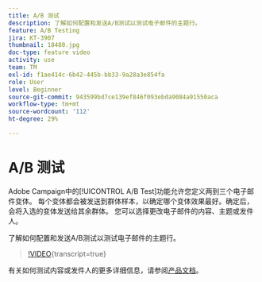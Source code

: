 ```yaml
---
title: A/B 测试
description: 了解如何配置和发送A/B测试以测试电子邮件的主题行。
feature: A/B Testing
jira: KT-3907
thumbnail: 18480.jpg
doc-type: feature video
activity: use
team: TM
exl-id: f1ae414c-6b42-445b-bb33-9a28a3e854fa
role: User
level: Beginner
source-git-commit: 943599bd7ce139ef846f093ebda9084a91550aca
workflow-type: tm+mt
source-wordcount: '112'
ht-degree: 29%

---
```


# A/B 测试

Adobe Campaign中的[!UICONTROL A/B Test]功能允许您定义两到三个电子邮件变体。 每个变体都会被发送到群体样本，以确定哪个变体效果最好。确定后，会将入选的变体发送给其余群体。 您可以选择更改电子邮件的内容、主题或发件人。

了解如何配置和发送A/B测试以测试电子邮件的主题行。

>[!VIDEO](https://video.tv.adobe.com/v/18480?learn=on){transcript=true}

有关如何测试内容或发件人的更多详细信息，请参阅[产品文档](https://experienceleague.adobe.com/docs/campaign-standard/using/communication-channels/email-messages/designing-an-a-b-test-email.html?lang=zh-Hans)。

